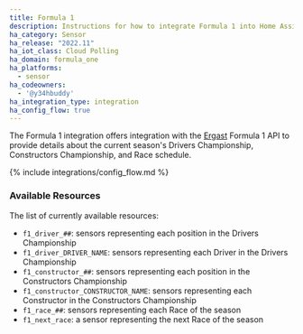 ```yaml
---
title: Formula 1
description: Instructions for how to integrate Formula 1 into Home Assistant.
ha_category: Sensor
ha_release: "2022.11"
ha_iot_class: Cloud Polling
ha_domain: formula_one
ha_platforms:
  - sensor
ha_codeowners:
  - '@y34hbuddy'
ha_integration_type: integration
ha_config_flow: true
---
```


The Formula 1 integration offers integration with the [Ergast](http://ergast.com/mrd/) Formula 1 API to provide details about the current season's Drivers Championship, Constructors Championship, and Race schedule.

{% include integrations/config_flow.md %}

### Available Resources

The list of currently available resources:

- `f1_driver_##`: sensors representing each position in the Drivers Championship
- `f1_driver_DRIVER_NAME`: sensors representing each Driver in the Drivers Championship
- `f1_constructor_##`: sensors representing each position in the Constructors Championship
- `f1_constructor_CONSTRUCTOR_NAME`: sensors representing each Constructor in the Constructors Championship
- `f1_race_##`: sensors representing each Race of the season
- `f1_next_race`: a sensor representing the next Race of the season
